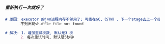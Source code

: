 



##### 重新执行一次就好了

```markdown
# 原因: executor 的jvm进程内存不够用了; 可能在GC,（STW）, 下一个stage去上一个拉取
       不到出现shuffle file not found
       
# 解决: 1. 增加重试次数, 默认是3 次
       2. 每次重试时间, 默认是5秒钟
```